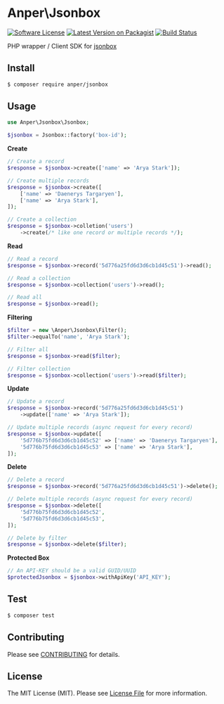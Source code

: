 # Anper\Jsonbox

[![Software License][ico-license]](LICENSE.md)
[![Latest Version on Packagist][ico-version]][link-packagist]
[![Build Status][ico-ga]][link-ga]

PHP wrapper / Client SDK for [jsonbox](https://github.com/vasanthv/jsonbox)

## Install

``` bash
$ composer require anper/jsonbox
```

## Usage
```php
use Anper\Jsonbox\Jsonbox;

$jsonbox = Jsonbox::factory('box-id');
```

**Create**
```php
// Create a record
$response = $jsonbox->create(['name' => 'Arya Stark']);

// Create multiple records
$response = $jsonbox->create([
    ['name' => 'Daenerys Targaryen'],
    ['name' => 'Arya Stark'],
]);

// Create a collection
$response = $jsonbox->colletion('users')
    ->create(/* like one record or multiple records */);   
```

**Read**
```php
// Read a record
$response = $jsonbox->record('5d776a25fd6d3d6cb1d45c51')->read();

// Read a collection
$response = $jsonbox->collection('users')->read();

// Read all
$response = $jsonbox->read();
```

**Filtering**
```php
$filter = new \Anper\Jsonbox\Filter();
$filter->equalTo('name', 'Arya Stark');

// Filter all
$response = $jsonbox->read($filter);

// Filter collection
$response = $jsonbox->collection('users')->read($filter);
```

**Update**
```php
// Update a record
$response = $jsonbox->record('5d776a25fd6d3d6cb1d45c51')
    ->update(['name' => 'Arya Stark']);

// Update multiple records (async request for every record)
$response = $jsonbox->update([
    '5d776b75fd6d3d6cb1d45c52' => ['name' => 'Daenerys Targaryen'],
    '5d776b75fd6d3d6cb1d45c53' => ['name' => 'Arya Stark'],
]);
```

**Delete**
```php
// Delete a record
$response = $jsonbox->record('5d776a25fd6d3d6cb1d45c51')->delete();

// Delete multiple records (async request for every record)
$response = $jsonbox->delete([
    '5d776b75fd6d3d6cb1d45c52',
    '5d776b75fd6d3d6cb1d45c53',
]);

// Delete by filter
$response = $jsonbox->delete($filter);
```

**Protected Box**

```php
// An API-KEY should be a valid GUID/UUID
$protectedJsonbox = $jsonbox->withApiKey('API_KEY');
```

## Test

``` bash
$ composer test
```

## Contributing

Please see [CONTRIBUTING](CONTRIBUTING.md) for details.

## License

The MIT License (MIT). Please see [License File](LICENSE.md) for more information.

[ico-version]: https://img.shields.io/packagist/v/anper/jsonbox.svg
[ico-license]: https://img.shields.io/badge/license-MIT-brightgreen.svg
[ico-ga]: https://github.com/perevoshchikov/jsonbox/workflows/Tests/badge.svg

[link-packagist]: https://packagist.org/packages/anper/jsonbox
[link-ga]: https://github.com/perevoshchikov/jsonbox/actions
